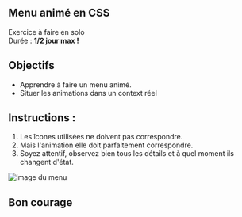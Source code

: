 ## Menu animé en CSS

Exercice à faire en solo  
Durée : **1/2 jour max !**

## Objectifs
* Apprendre à faire un menu animé.
* Situer les animations dans un context réel

## Instructions :

1. Les îcones utilisées ne doivent pas correspondre.  
1. Mais l'animation elle doit parfaitement correspondre. 
1. Soyez attentif, observez bien tous les détails et à quel moment ils changent d'état.


![image du menu](https://github.com/becodeorg/CRL-Turing-3.10/blob/master/Parcours/02.2-Animation-CSS/assets/menu.gif)

## Bon courage
